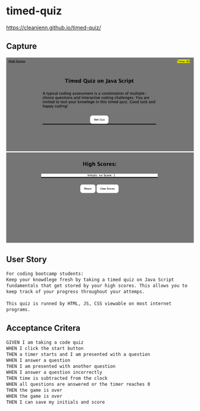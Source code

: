 # timed-quiz

https://cleanjenn.github.io/timed-quiz/

## Capture 
![homepage](./assets/images/capture.png)
![homepage](./assets/images/capture2.png)

## User Story
```text
For coding bootcamp students: 
Keep your knowdlege fresh by taking a timed quiz on Java Script fundamentals that get stored by your high scores. This allows you to keep track of your progress throughout your attemps. 

This quiz is runned by HTML, JS, CSS viewable on most internet programs.
```

## Acceptance Critera
```text
GIVEN I am taking a code quiz
WHEN I click the start button
THEN a timer starts and I am presented with a question
WHEN I answer a question
THEN I am presented with another question
WHEN I answer a question incorrectly
THEN time is subtracted from the clock
WHEN all questions are answered or the timer reaches 0
THEN the game is over
WHEN the game is over
THEN I can save my initials and score
```
